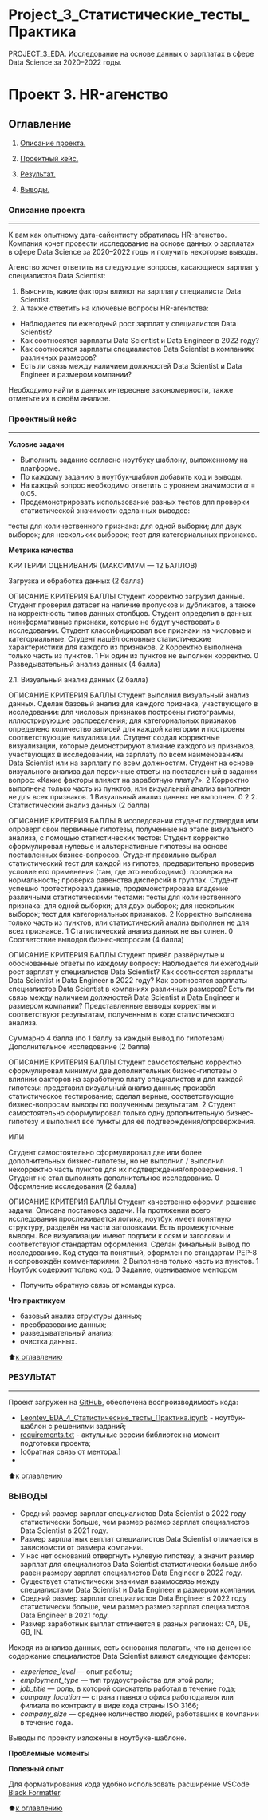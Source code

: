 # Project_3_Статистические_тесты_Практика
PROJECT_3_EDA. Исследование на основе данных о зарплатах в сфере Data Science за 2020–2022 годы.
# Проект 3. HR-агенство

## Оглавление

1. [Описание проекта.](https://github.com/Petrleon85/Project_3_EDA_practic/blob/main/README.md#описание-проекта)

1. [Проектный кейс.](https://github.com/Petrleon85/Project_3_EDA_practic/blob/main/README.md#проектный-кейс)

1. [Результат.](https://github.com/Petrleon85/Project_3_EDA_practic/blob/main/README.md#результат)

1. [Выводы.](https://github.com/Petrleon85/Project_3_EDA_practic/blob/main/README.md#выводы)

### Описание проекта
---

К вам как опытному дата-сайентисту обратилась HR-агенство. Компания хочет провести исследование на основе данных о зарплатах в сфере Data Science за 2020–2022 годы и получить некоторые выводы.

Агенство хочет ответить на следующие вопросы, касающиеся зарплат у специалистов Data Scientist:

1. Выяснить, какие факторы влияют на зарплату специалиста Data Scientist.
2. А также ответить на ключевые вопросы HR-агентства:
- Наблюдается ли ежегодный рост зарплат у специалистов Data Scientist?
- Как соотносятся зарплаты Data Scientist и Data Engineer в 2022 году?
- Как соотносятся зарплаты специалистов Data Scientist в компаниях различных размеров?
- Есть ли связь между наличием должностей Data Scientist и Data Engineer и размером компании?

Необходимо найти в данных интересные закономерности, также отметьте их в своём анализе.

### Проектный кейс

---

**Условие задачи**

* Выполнить задание согласно ноутбуку шаблону, выложенному на платформе. 
* По каждому заданию в ноутбук-шаблон добавить код и выводы.
* На каждый вопрос необходимо ответить с уровнем значимости $\alpha=0.05$.
* Продемонстрировать использование разных тестов для проверки статистической значимости сделанных выводов:

тесты для количественного признака:
для одной выборки;
для двух выборок;
для нескольких выборок;
тест для категориальных признаков.

**Метрика качества**

КРИТЕРИИ ОЦЕНИВАНИЯ (МАКСИМУМ — 12 БАЛЛОВ)

Загрузка и обработка данных (2 балла)

ОПИСАНИЕ КРИТЕРИЯ	БАЛЛЫ
Студент корректно загрузил данные.
Студент проверил датасет на наличие пропусков и дубликатов, а также на корректность типов данных столбцов.
Студент определил в данных неинформативные признаки, которые не будут участвовать в исследовании.
Студент классифицировал все признаки на числовые и категориальные.
Студент нашёл основные статистические характеристики для каждого из признаков.
2
Корректно выполнена только часть из пунктов.	1
Ни один из пунктов не выполнен корректно.	0
Разведывательный анализ данных (4 балла)

2.1. Визуальный анализ данных (2 балла)

ОПИСАНИЕ КРИТЕРИЯ	БАЛЛЫ
Студент выполнил визуальный анализ данных.
Сделан базовый анализ для каждого признака, участвующего в исследовании:
для числовых признаков построены гистограммы, иллюстрирующие распределения;
для категориальных признаков определено количество записей для каждой категории и построены соответствующие визуализации.
Студент создал корректные визуализации, которые демонстрируют влияние каждого из признаков, участвующих в исследовании, на зарплату по всем наименованиям Data Scientist или на зарплату по всем должностям.
Студент на основе визуального анализа дал первичные ответы на поставленный в задании вопрос: «Какие факторы влияют на заработную плату?».
2
Корректно выполнена только часть из пунктов, или визуальный анализ выполнен не для всех признаков.	1
Визуальный анализ данных не выполнен.	0
2.2. Статистический анализ данных (2 балла)

ОПИСАНИЕ КРИТЕРИЯ	БАЛЛЫ
В исследовании студент подтвердил или опроверг свои первичные гипотезы, полученные на этапе визуального анализа, с помощью статистических тестов:
Студент корректно сформулировал нулевые и альтернативные гипотезы на основе поставленных бизнес-вопросов.
Студент правильно выбрал статистический тест для каждой из гипотез, предварительно проверив условие его применения (там, где это необходимо):
проверка на нормальность;
проверка равенства дисперсий в группах.
Студент успешно протестировал данные, продемонстрировав владение различными статистическими тестами:
тесты для количественного признака:
для одной выборки;
для двух выборок;
для нескольких выборок;
тест для категориальных признаков.
2
Корректно выполнена только часть из пунктов, или статистический анализ выполнен не для всех признаков.	1
Статистический анализ данных не выполнен.	0
Соответствие выводов бизнес-вопросам (4 балла)

ОПИСАНИЕ КРИТЕРИЯ	БАЛЛЫ
Студент привёл развёрнутые и обоснованные ответы по каждому вопросу:
Наблюдается ли ежегодный рост зарплат у специалистов Data Scientist?
Как соотносятся зарплаты Data Scientist и Data Engineer в 2022 году?
Как соотносятся зарплаты специалистов Data Scientist в компаниях различных размеров?
Есть ли связь между наличием должностей Data Scientist и Data Engineer и размером компании?
Представленные выводы корректны и соответствуют результатам, полученным в ходе статистического анализа.

Cуммарно 4 балла (по 1 баллу за каждый вывод по гипотезам)
Дополнительное исследование (2 балла)

ОПИСАНИЕ КРИТЕРИЯ	БАЛЛЫ
Студент самостоятельно корректно сформулировал минимум две дополнительных бизнес-гипотезы о влиянии факторов на заработную плату специалистов и для каждой гипотезы:
представил визуальный анализ данных;
произвёл статистическое тестирование;
сделал верные, соответствующие бизнес-вопросам выводы по полученным результатам.
2
Студент самостоятельно сформулировал только одну дополнительную бизнес-гипотезу и выполнил все пункты для её подтверждения/опровержения.

ИЛИ

Студент самостоятельно сформулировал две или более дополнительных бизнес-гипотезы, но не выполнил / выполнил некорректно часть пунктов для их подтверждения/опровержения.	1
Студент не стал выполнять дополнительное исследование.	0
Оформление исследования (2 балла)

ОПИСАНИЕ КРИТЕРИЯ	БАЛЛЫ
Студент качественно оформил решение задачи:
Описана постановка задачи.
На протяжении всего исследования прослеживается логика, ноутбук имеет понятную структуру, разделён на части заголовками.
Есть промежуточные выводы.
Все визуализации имеют подписи к осям и заголовки и соответствуют стандартам оформления.
Сделан финальный вывод по исследованию.
Код студента понятный, оформлен по стандартам PEP-8 и сопровождён комментариями.
2
Выполнена только часть из пунктов.	1
Ноутбук содержит только код.	0
Задание, оцениваемое ментором
* Получить обратную связь от команды курса.

**Что практикуем**

* базовый анализ структуры данных;
* преобразование данных;
* разведывательный анализ;
* очистка данных.


⬆️[к оглавлению](https://github.com/Petrleon85/Project_3_EDA_practic/blob/main/README.md#оглавление)

### РЕЗУЛЬТАТ

---

Проект загружен на [GitHub](https://github.com/Petrleon85/Project_3_EDA_practic.git), обеспечена воспроизводимость кода:

*   [Leontev_EDA_4_Статистические_тесты_Практика.ipynb]((Leontev_EDA_4_Статистические_тесты_Практика.ipynb)) - ноутбук-шаблон с решениями заданий;
*   [requirements.txt](requirements.txt) - актульные версии библиотек на момент подготовки проекта;
*   [обратная связь от ментора.]
*  

⬆️[к оглавлению](https://github.com/Petrleon85/Project_3_EDA_practic/blob/main/README.md#оглавление)

### ВЫВОДЫ

*   Средний размер зарплат специалистов Data Scientist в 2022 году статистически больше, чем размер размер зарплат специалистов Data Scientist в 2021 году.
*   Размер зарплатных выплат специалистов Data Scientist отличается в зависиомсти от размера компании.
*   У нас нет оснований отвергнуть нулевую гипотезу, а значит размер зарплат для специалистов Data Scientist статистически больше либо равен размеру зарплат специалистов Data Engineer в 2022 году.
*   Существует статистически значимая взаимосвязь между специалистами Data Scientist и Data Engineer и размером компании.
*   Средний размер зарплат специалистов Data Engineer в 2022 году статистически больше, чем размер размер зарплат специалистов Data Engineer в 2021 году.
*   Размер заработных выплат отличается в разных регионах: CA, DE, GB, IN.


Исходя из анализа данных, есть основания полагать, что на денежное содержание специалистов Data Scientist влияют следующие факторы:
*   *experience_level* — опыт работы;
*   *employment_type* — 	тип трудоустройства для этой роли;
*   *job_title* — 	роль, в которой соискатель работал в течение года;
*   *company_location* — 	страна главного офиса работодателя или филиала по контракту в виде кода страны ISO 3166;
*   *company_size* — 	среднее количество людей, работавших в компании в течение года.

Выводы по проекту изложены в ноутбуке-шаблоне.

**Проблемные моменты**


**Полезный опыт**

Для форматирования кода удобно использовать расширение VSCode [Black Formatter](https://marketplace.visualstudio.com/items?itemName=ms-python.black-formatter).



⬆️[к оглавлению](https://github.com/Petrleon85/Project_3_EDA_practic/blob/main/README.md#оглавление)
